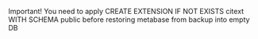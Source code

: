 Important!
You need to apply 
CREATE EXTENSION IF NOT EXISTS citext WITH SCHEMA public
before restoring metabase from backup into empty DB